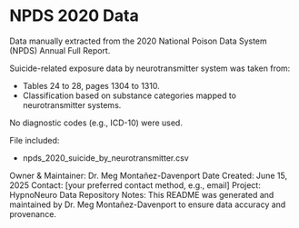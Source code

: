 # NPDS 2020 Data

Data manually extracted from the 2020 National Poison Data System (NPDS) Annual Full Report.

Suicide-related exposure data by neurotransmitter system was taken from:

- Tables 24 to 28, pages 1304 to 1310.
- Classification based on substance categories mapped to neurotransmitter systems.

No diagnostic codes (e.g., ICD-10) were used.

File included:  
- npds_2020_suicide_by_neurotransmitter.csv

Owner & Maintainer: Dr. Meg Montañez-Davenport
Date Created: June 15, 2025
Contact: [your preferred contact method, e.g., email]
Project: HypnoNeuro Data Repository
Notes: This README was generated and maintained by Dr. Meg Montañez-Davenport to ensure data accuracy and provenance.
